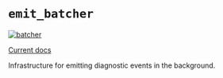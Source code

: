 # `emit_batcher`

[![batcher](https://github.com/emit-rs/emit/actions/workflows/batcher.yml/badge.svg)](https://github.com/emit-rs/emit/actions/workflows/batcher.yml)

[Current docs](https://docs.rs/emit_batcher/1.13.1/emit_batcher/index.html)

Infrastructure for emitting diagnostic events in the background.
